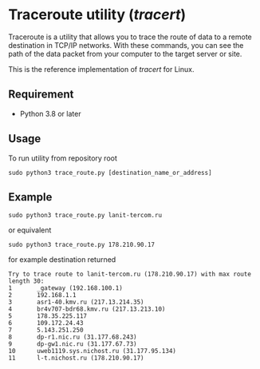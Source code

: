 # Traceroute utility (*tracert*)

Traceroute is a utility that allows you to trace the route of data to a remote destination in TCP/IP networks. With
these commands, you can see the path of the data packet from your computer to the target server or site.

This is the reference implementation of *tracert* for Linux.

## Requirement

- Python 3.8 or later

## Usage

To run utility from repository root

```
sudo python3 trace_route.py [destination_name_or_address]
```

## Example

```
sudo python3 trace_route.py lanit-tercom.ru
```

or equivalent

```
sudo python3 trace_route.py 178.210.90.17
```

for example destination returned

```
Try to trace route to lanit-tercom.ru (178.210.90.17) with max route length 30:
1       _gateway (192.168.100.1)
2       192.168.1.1
3       asr1-40.kmv.ru (217.13.214.35)
4       br4v707-bdr68.kmv.ru (217.13.213.10)
5       178.35.225.117
6       109.172.24.43
7       5.143.251.250
8       dp-r1.nic.ru (31.177.68.243)
9       dp-gw1.nic.ru (31.177.67.73)
10      uweb1119.sys.nichost.ru (31.177.95.134)
11      l-t.nichost.ru (178.210.90.17)
```
